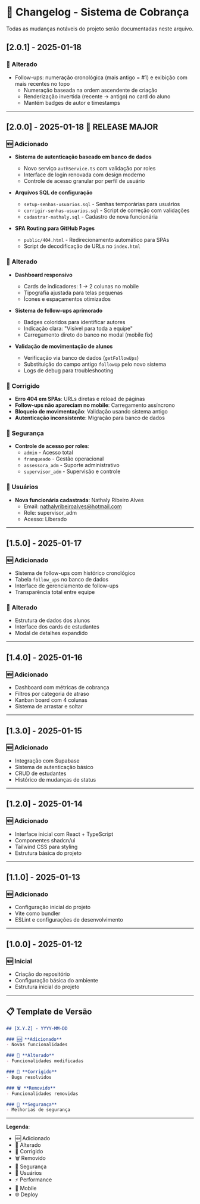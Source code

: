 # 📝 Changelog - Sistema de Cobrança

Todas as mudanças notáveis do projeto serão documentadas neste arquivo.

## [2.0.1] - 2025-01-18

### 🔄 Alterado
- Follow-ups: numeração cronológica (mais antigo = #1) e exibição com mais recentes no topo
  - Numeração baseada na ordem ascendente de criação
  - Renderização invertida (recente → antigo) no card do aluno
  - Mantém badges de autor e timestamps

---

## [2.0.0] - 2025-01-18 🚀 **RELEASE MAJOR**

### 🆕 **Adicionado**
- **Sistema de autenticação baseado em banco de dados**
  - Novo serviço `authService.ts` com validação por roles
  - Interface de login renovada com design moderno
  - Controle de acesso granular por perfil de usuário

- **Arquivos SQL de configuração**
  - `setup-senhas-usuarios.sql` - Senhas temporárias para usuários
  - `corrigir-senhas-usuarios.sql` - Script de correção com validações
  - `cadastrar-nathaly.sql` - Cadastro de nova funcionária

- **SPA Routing para GitHub Pages**
  - `public/404.html` - Redirecionamento automático para SPAs
  - Script de decodificação de URLs no `index.html`

### 🔄 **Alterado**
- **Dashboard responsivo**
  - Cards de indicadores: 1 → 2 colunas no mobile
  - Tipografia ajustada para telas pequenas
  - Ícones e espaçamentos otimizados

- **Sistema de follow-ups aprimorado**
  - Badges coloridos para identificar autores
  - Indicação clara: "Visível para toda a equipe"
  - Carregamento direto do banco no modal (mobile fix)

- **Validação de movimentação de alunos**
  - Verificação via banco de dados (`getFollowUps`)
  - Substituição do campo antigo `followUp` pelo novo sistema
  - Logs de debug para troubleshooting

### 🐛 **Corrigido**
- **Erro 404 em SPAs**: URLs diretas e reload de páginas
- **Follow-ups não apareciam no mobile**: Carregamento assíncrono
- **Bloqueio de movimentação**: Validação usando sistema antigo
- **Autenticação inconsistente**: Migração para banco de dados

### 🔐 **Segurança**
- **Controle de acesso por roles**:
  - `admin` - Acesso total
  - `franqueado` - Gestão operacional
  - `assessora_adm` - Suporte administrativo
  - `supervisor_adm` - Supervisão e controle

### 👥 **Usuários**
- **Nova funcionária cadastrada**: Nathaly Ribeiro Alves
  - Email: nathalyribeiroalves@hotmail.com
  - Role: supervisor_adm
  - Acesso: Liberado

---

## [1.5.0] - 2025-01-17

### 🆕 **Adicionado**
- Sistema de follow-ups com histórico cronológico
- Tabela `follow_ups` no banco de dados
- Interface de gerenciamento de follow-ups
- Transparência total entre equipe

### 🔄 **Alterado**
- Estrutura de dados dos alunos
- Interface dos cards de estudantes
- Modal de detalhes expandido

---

## [1.4.0] - 2025-01-16

### 🆕 **Adicionado**
- Dashboard com métricas de cobrança
- Filtros por categoria de atraso
- Kanban board com 4 colunas
- Sistema de arrastar e soltar

---

## [1.3.0] - 2025-01-15

### 🆕 **Adicionado**
- Integração com Supabase
- Sistema de autenticação básico
- CRUD de estudantes
- Histórico de mudanças de status

---

## [1.2.0] - 2025-01-14

### 🆕 **Adicionado**
- Interface inicial com React + TypeScript
- Componentes shadcn/ui
- Tailwind CSS para styling
- Estrutura básica do projeto

---

## [1.1.0] - 2025-01-13

### 🆕 **Adicionado**
- Configuração inicial do projeto
- Vite como bundler
- ESLint e configurações de desenvolvimento

---

## [1.0.0] - 2025-01-12

### 🆕 **Inicial**
- Criação do repositório
- Configuração básica do ambiente
- Estrutura inicial do projeto

---

## 📋 **Template de Versão**

```markdown
## [X.Y.Z] - YYYY-MM-DD

### 🆕 **Adicionado**
- Novas funcionalidades

### 🔄 **Alterado**
- Funcionalidades modificadas

### 🐛 **Corrigido**
- Bugs resolvidos

### 🗑️ **Removido**
- Funcionalidades removidas

### 🔐 **Segurança**
- Melhorias de segurança
```

---

**Legenda**:
- 🆕 Adicionado
- 🔄 Alterado  
- 🐛 Corrigido
- 🗑️ Removido
- 🔐 Segurança
- 👥 Usuários
- ⚡ Performance
- 📱 Mobile
- 🌐 Deploy 